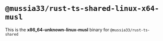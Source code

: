 # `@mussia33/rust-ts-shared-linux-x64-musl`

This is the **x86_64-unknown-linux-musl** binary for `@mussia33/rust-ts-shared`

